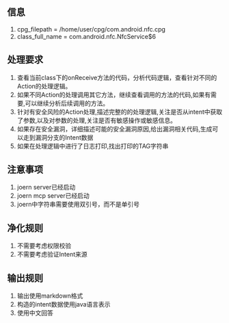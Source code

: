 ## 信息
1. cpg_filepath = /home/user/cpg/com.android.nfc.cpg  
2. class_full_name = com.android.nfc.NfcService$6
## 处理要求
1. 查看当前class下的onReceive方法的代码，分析代码逻辑，查看针对不同的Action的处理逻辑。
2. 如果不同Action的处理调用其它方法，继续查看调用的方法的代码,如果有需要,可以继续分析后续调用的方法。
3. 针对有安全风险的Action处理,描述完整的的处理逻辑,关注是否从intent中获取了参数,以及对参数的处理,关注是否有敏感操作或敏感信息。
4. 如果存在安全漏洞，详细描述可能的安全漏洞原因,给出漏洞相关代码,生成可以走到漏洞分支的Intent数据
5. 如果在处理逻辑中进行了日志打印,找出打印的TAG字符串
## 注意事项
1. joern server已经启动  
2. joern mcp server已经启动  
3. joern中字符串需要使用双引号，而不是单引号
## 净化规则
1. 不需要考虑权限校验
2. 不需要考虑验证Intent来源
## 输出规则
1. 输出使用markdown格式  
2. 构造的intent数据使用java语言表示  
3. 使用中文回答